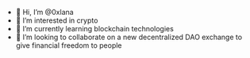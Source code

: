 - 👋 Hi, I’m @0xlana
- 👀 I’m interested in crypto
- 🌱 I’m currently learning blockchain technologies
- 💞️ I’m looking to collaborate on a new decentralized DAO exchange to give financial freedom to people

<!---
0xlana/0xlana is a ✨ special ✨ repository because its `README.md` (this file) appears on your GitHub profile.
You can click the Preview link to take a look at your changes.
--->

